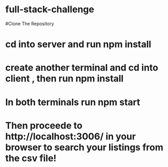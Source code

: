 # full-stack-challenge

#Clone The Repository

# cd into server and run npm install

# create another terminal and cd into client , then run npm install

# In both terminals run npm start

# Then proceede to http://localhost:3006/ in your browser to search your listings from the csv file!
